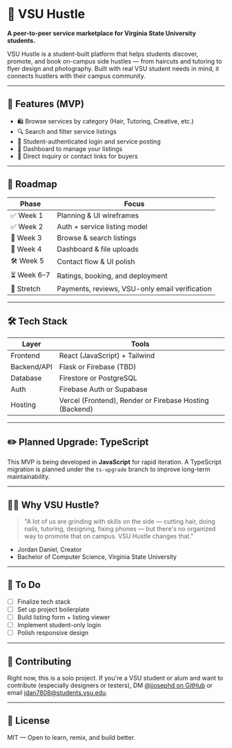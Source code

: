 # 🐏 VSU Hustle
**A peer-to-peer service marketplace for Virginia State University students.**

VSU Hustle is a student-built platform that helps students discover, promote, and book on-campus side hustles — from haircuts and tutoring to flyer design and photography. Built with real VSU student needs in mind, it connects hustlers with their campus community.

---

## 📸 Features (MVP)

- 🛍 Browse services by category (Hair, Tutoring, Creative, etc.)
- 🔍 Search and filter service listings
- 👤 Student-authenticated login and service posting
- 📝 Dashboard to manage your listings
- 📨 Direct inquiry or contact links for buyers

---

## 📅 Roadmap

| Phase | Focus |
|-------|-------|
| ✅ Week 1 | Planning & UI wireframes |
| ✅ Week 2 | Auth + service listing model |
| 🔄 Week 3 | Browse & search listings |
| 🔄 Week 4 | Dashboard & file uploads |
| 🛠️ Week 5 | Contact flow & UI polish |
| ⏳ Week 6–7 | Ratings, booking, and deployment |
| 🧪 Stretch | Payments, reviews, VSU-only email verification |

---

## 🛠 Tech Stack

| Layer         | Tools                         |
|---------------|-------------------------------|
| Frontend      | React (JavaScript) + Tailwind |
| Backend/API   | Flask or Firebase (TBD)       |
| Database      | Firestore or PostgreSQL       |
| Auth          | Firebase Auth or Supabase     |
| Hosting       | Vercel (Frontend), Render or Firebase Hosting (Backend) |

---

## ✏️ Planned Upgrade: TypeScript

This MVP is being developed in **JavaScript** for rapid iteration. A TypeScript migration is planned under the `ts-upgrade` branch to improve long-term maintainability.

---

## 🧑‍🎓 Why VSU Hustle?

> "A lot of us are grinding with skills on the side — cutting hair, doing nails, tutoring, designing, fixing phones — but there's no organized way to promote that on campus. VSU Hustle changes that."

- Jordan Daniel, Creator  
- Bachelor of Computer Science, Virginia State University

---

## 📌 To Do
- [ ] Finalize tech stack
- [ ] Set up project boilerplate
- [ ] Build listing form + listing viewer
- [ ] Implement student-only login
- [ ] Polish responsive design

---

## 🙌 Contributing
Right now, this is a solo project. If you're a VSU student or alum and want to contribute (especially designers or testers), DM [@jjosephd on GitHub](https://github.com/jjosephd) or email jdan7808@students.vsu.edu.

---

## 🏁 License

MIT — Open to learn, remix, and build better.

